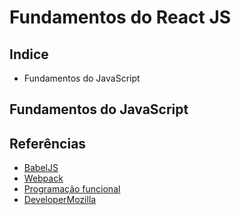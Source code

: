 # Fundamentos do React JS

## Indice
- Fundamentos do JavaScript

## Fundamentos do JavaScript


## Referências 
- [BabelJS](https://babeljs.io/docs/en/)
- [Webpack](https://webpack.js.org/)
- [Programação funcional](https://blog.lucasviana.dev/introducao-funcional-react/)
- [DeveloperMozilla]()
